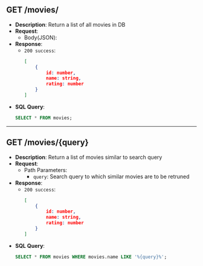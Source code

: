 ## GET /movies/
- **Description**: Return a list of all movies in DB
- **Request**:
    - Body(JSON):
- **Response**:
    - `200 success`:
        ```json
        [
            {   
                id: number,
                name: string,
                rating: number
            }
        ]
        ```
- **SQL Query**:
    ```sql
    SELECT * FROM movies; 
    ```


---



## GET /movies/{query}
- **Description**: Return a list of movies similar to search query
- **Request**:
    - Path Parameters:
        - `query`: Search query to which similar movies are to be retruned
- **Response**:
    - `200 success`:
        ```json
        [
            {   
                id: number,
                name: string,
                rating: number
            }
        ]
        ```
- **SQL Query**:
    ```sql
    SELECT * FROM movies WHERE movies.name LIKE '%{query}%'; 
    ```

